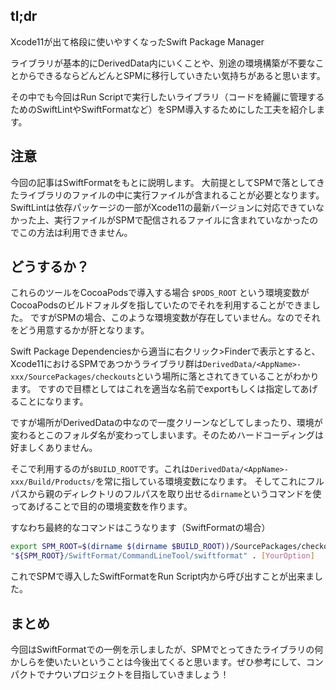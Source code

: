 <!--
title:   SPMでRun Scriptで実行したいライブラリを導入する
tags:    SPM,SwiftFormat,SwiftPackageManager,Xcode
id:      74e6977b9ffd81837a51
private: false
-->
## tl;dr

Xcode11が出て格段に使いやすくなったSwift Package Manager

ライブラリが基本的にDerivedData内にいくことや、別途の環境構築が不要なことからできるならどんどんとSPMに移行していきたい気持ちがあると思います。

その中でも今回はRun Scriptで実行したいライブラリ（コードを綺麗に管理するためのSwiftLintやSwiftFormatなど）をSPM導入するためにした工夫を紹介します。

## 注意

今回の記事はSwiftFormatをもとに説明します。
大前提としてSPMで落としてきたライブラリのファイルの中に実行ファイルが含まれることが必要となります。
SwiftLintは依存パッケージの一部がXcode11の最新バージョンに対応できていなかった上、実行ファイルがSPMで配信されるファイルに含まれていなかったのでこの方法は利用できません。

## どうするか？

これらのツールをCocoaPodsで導入する場合 `$PODS_ROOT` という環境変数がCocoaPodsのビルドフォルダを指していたのでそれを利用することができました。
ですがSPMの場合、このような環境変数が存在していません。なのでそれをどう用意するかが肝となります。

Swift Package Dependenciesから適当に右クリック>Finderで表示とすると、Xcode11におけるSPMであつかうライブラリ群は`DerivedData/<AppName>-xxx/SourcePackages/checkouts`という場所に落とされてきていることがわかります。
ですので目標としてはこれを適当な名前でexportもしくは指定してあげることになります。

ですが場所がDerivedDataの中なので一度クリーンなどしてしまったり、環境が変わるとこのフォルダ名が変わってしまいます。そのためハードコーディングは好ましくありません。

そこで利用するのが`$BUILD_ROOT`です。これは`DerivedData/<AppName>-xxx/Build/Products/`を常に指している環境変数になります。
そしてこれにフルパスから親のディレクトリのフルパスを取り出せる`dirname`というコマンドを使ってあげることで目的の環境変数を作ります。

すなわち最終的なコマンドはこうなります（SwiftFormatの場合）

```sh
export SPM_ROOT=$(dirname $(dirname $BUILD_ROOT))/SourcePackages/checkouts
"${SPM_ROOT}/SwiftFormat/CommandLineTool/swiftformat" . [YourOption]
```

これでSPMで導入したSwiftFormatをRun Script内から呼び出すことが出来ました。

## まとめ

今回はSwiftFormatでの一例を示しましたが、SPMでとってきたライブラリの何かしらを使いたいということは今後出てくると思います。ぜひ参考にして、コンパクトでナウいプロジェクトを目指していきましょう！